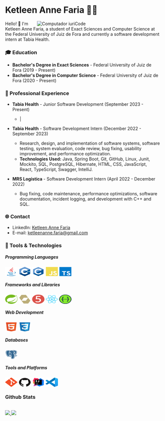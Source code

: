 # Ketleen Anne Faria 👩‍💻
<img src="https://raw.githubusercontent.com/MicaelliMedeiros/micaellimedeiros/master/image/computer-illustration.png" min-width="400px" max-width="400px" width="400px" align="right" alt="Computador iuriCode">

Hello! 👋 I'm Ketleen Anne Faria, a student of Exact Sciences and Computer Science at the Federal University of Juiz de Fora and currently a software development intern at Tabia Health.

### 🎓 Education

- **Bachelor's Degree in Exact Sciences** - Federal University of Juiz de Fora (2019 - Present)
- **Bachelor's Degree in Computer Science** - Federal University of Juiz de Fora (2020 - Present)

### 💼 Professional Experience
- **Tabia Health** - Junior Software Development (September 2023 - Present)
  - |
- **Tabia Health** - Software Development Intern (December 2022 - September 2023)
  - Research, design, and implementation of software systems, software testing, system evaluation, code review, bug fixing, usability improvement, and performance optimization.
  - **Technologies Used:** Java, Spring Boot, Git, GitHub, Linux, Junit, Mockito, SQL, PostgreSQL, Hibernate, HTML, CSS, JavaScript, React, TypeScript, Swagger, IntelliJ.

- **MRS Logística** - Software Development Intern (April 2022 - December 2022)
  - Bug fixing, code maintenance, performance optimizations, software documentation, incident logging, and development with C++ and SQL.

### 🌐 Contact

- LinkedIn: [Ketleen Anne Faria](https://www.linkedin.com/in/ketleenannefaria/)
- E-mail: ketleenanne.faria@gmail.com

### 🧰 Tools & Technologies

<div style="display: inline_block">
  <h5>Programming Languages</h5>
  <img align="center" alt="Java" height="30" width="40" src="https://github.com/devicons/devicon/blob/master/icons/java/java-original.svg">
  <img align="center" alt="Cplusplus" height="30" width="40" src="https://raw.githubusercontent.com/devicons/devicon/master/icons/cplusplus/cplusplus-original.svg">
  <img align="center" alt="C" height="30" width="40" src="https://github.com/devicons/devicon/blob/master/icons/c/c-original.svg">
  <img align="center" alt="JavaScript" height="30" width="40" src="https://github.com/devicons/devicon/blob/master/icons/javascript/javascript-plain.svg">
  <img align="center" alt="TypeScript" height="30" width="40" src="https://github.com/devicons/devicon/blob/master/icons/typescript/typescript-plain.svg">
</div>

<div style="display: inline_block">
 <h5>Frameworks and Libraries</h5>
  <img align="center" alt="Spring" height="30" width="40" src="https://github.com/devicons/devicon/blob/master/icons/spring/spring-original.svg">
  <img align="center" alt="Hibernate" height="30" width="40" src="https://github.com/devicons/devicon/blob/master/icons/hibernate/hibernate-plain.svg">
  <img align="center" alt="Junit" height="30" width="40" src="https://github.com/devicons/devicon/blob/master/icons/junit/junit-plain.svg">
  <img align="center" alt="React" height="30" width="40" src="https://github.com/devicons/devicon/blob/master/icons/react/react-original.svg">
  <img align="center" alt="Swagger" height="30" width="40" src="https://github.com/devicons/devicon/blob/master/icons/swagger/swagger-original.svg">
</div>

<div style="display: inline_block">
  <h5>Web Development</h5>
  <img align="center" alt="HTML" height="30" width="40" src="https://github.com/devicons/devicon/blob/master/icons/html5/html5-original.svg">
  <img align="center" alt="CSS" height="30" width="40" src="https://github.com/devicons/devicon/blob/master/icons/css3/css3-original.svg">
</div>

<div style="display: inline_block">
  <h5>Databases</h5>
  <img align="center" alt="SQL" height="30" width="40" src="https://github.com/devicons/devicon/blob/master/icons/postgresql/postgresql-plain.svg">
</div>

<div style="display: inline_block">
   <h5>Tools and Platforms</h5>
  <img align="center" alt="Git" height="30" width="40" src="https://github.com/devicons/devicon/blob/master/icons/git/git-original.svg">
  <img align="center" alt="GitHub" height="30" width="40" src="https://github.com/devicons/devicon/blob/master/icons/github/github-original.svg">
  <img align="center" alt="IntelliJ" height="30" width="40" src="https://github.com/devicons/devicon/blob/master/icons/intellij/intellij-original.svg">
  <img align="center" alt="VSCode" height="30" width="40" src="https://github.com/devicons/devicon/blob/master/icons/vscode/vscode-original.svg">
</div>

### Github Stats

<br> 
 <div>
  <a href="https://github.com/KetleenAnne">
<img height="180em" src="https://github-readme-stats.vercel.app/api?username=KetleenAnne&show_icons=true&theme=dracula&include_all_commits=true&count_private=true"/>   
  <img height="180em" src="https://github-readme-stats.vercel.app/api/top-langs/?username=KetleenAnne&layout=compact&langs_count=7&theme=dracula"/>
</div>
